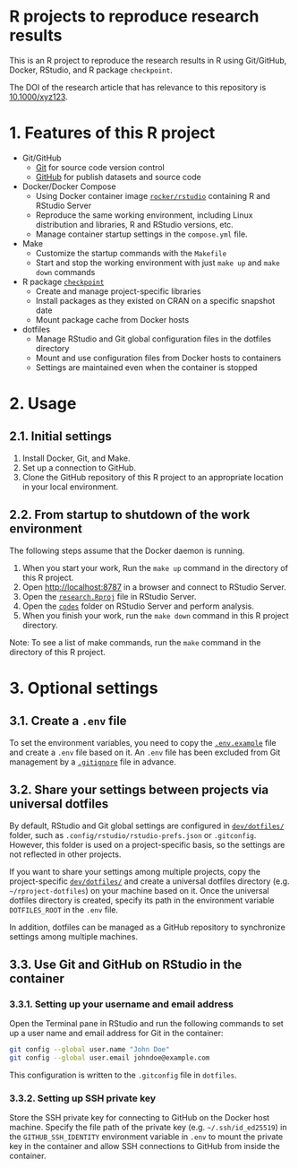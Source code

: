R projects to reproduce research results
==================================================

This is an R project to reproduce the research results in R using Git/GitHub, Docker, RStudio, and R package `checkpoint`.

The DOI of the research article that has relevance to this repository is [10.1000/xyz123](https://).

# 1. Features of this R project
- Git/GitHub
   - [Git](https://git-scm.com/) for source code version control
   - [GitHub](https://github.com/) for publish datasets and source code
- Docker/Docker Compose
   - Using Docker container image [`rocker/rstudio`](https://hub.docker.com/r/rocker/rstudio) containing R and RStudio Server
   - Reproduce the same working environment, including Linux distribution and libraries, R and RStudio versions, etc.
   - Manage container startup settings in the `compose.yml` file.
- Make
   - Customize the startup commands with the `Makefile`
   -  Start and stop the working environment with just `make up` and `make down` commands
- R package [`checkpoint`](https://cran.r-project.org/web/packages/checkpoint/index.html)
   - Create and manage project-specific libraries 
   - Install packages as they existed on CRAN on a specific snapshot date
   - Mount package cache from Docker hosts
- dotfiles
   - Manage RStudio and Git global configuration files in the dotfiles directory
   - Mount and use configuration files from Docker hosts to containers
   - Settings are maintained even when the container is stopped

# 2. Usage
## 2.1. Initial settings
1. Install Docker, Git, and Make.
2. Set up a connection to GitHub.
3. Clone the GitHub repository of this R project to an appropriate location in your local environment.

## 2.2. From startup to shutdown of the work environment
The following steps assume that the Docker daemon is running.

1. When you start your work, Run the `make up` command in the directory of this R project.
2. Open <http://localhost:8787> in a browser and connect to RStudio Server.
3. Open the [`research.Rproj`](./research.Rproj) file in RStudio Server.
4. Open the [`codes`](./codes/) folder on RStudio Server and perform analysis.
5. When you finish your work, run the `make down` command in this R project directory.

Note: To see a list of make commands, run the `make` command in the directory of this R project.

# 3. Optional settings
## 3.1. Create a `.env` file
To set the environment variables, you need to copy the [`.env.example`](./.env.example) file and create a `.env` file based on it. An `.env` file has been excluded from Git management by a [`.gitignore`](./.gitignore) file in advance.

## 3.2. Share your settings between projects via universal dotfiles
By default, RStudio and Git global settings are configured in [`dev/dotfiles/`](./dev/dotfiles) folder, such as `.config/rstudio/rstudio-prefs.json` or `.gitconfig`.
However, this folder is used on a project-specific basis, so the settings are not reflected in other projects.

If you want to share your settings among multiple projects, copy the project-specific [`dev/dotfiles/`](./dev/dotfiles) and create a universal dotfiles directory (e.g. `~/rproject-dotfiles`) on your machine based on it.
Once the universal dotfiles directory is created, specify its path in the environment variable `DOTFILES_ROOT` in the `.env` file.

In addition, dotfiles can be managed as a GitHub repository to synchronize settings among multiple machines.

## 3.3. Use Git and GitHub on RStudio in the container
### 3.3.1. Setting up your username and email address
Open the Terminal pane in RStudio and run the following commands to set up a user name and email address for Git in the container:

```sh
git config --global user.name "John Doe"
git config --global user.email johndoe@example.com
```

This configuration is written to the `.gitconfig` file in `dotfiles`.

### 3.3.2. Setting up SSH private key
Store the SSH private key for connecting to GitHub on the Docker host machine. Specify the file path of the private key (e.g. `~/.ssh/id_ed25519`) in the `GITHUB_SSH_IDENTITY` environment variable in `.env` to mount the private key in the container and allow SSH connections to GitHub from inside the container.

